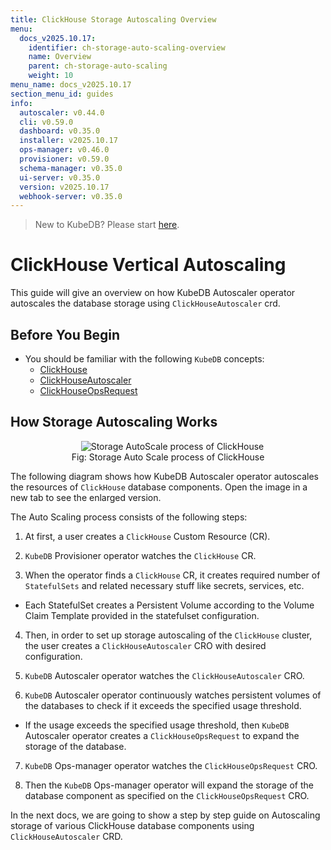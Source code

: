 ```yaml
---
title: ClickHouse Storage Autoscaling Overview
menu:
  docs_v2025.10.17:
    identifier: ch-storage-auto-scaling-overview
    name: Overview
    parent: ch-storage-auto-scaling
    weight: 10
menu_name: docs_v2025.10.17
section_menu_id: guides
info:
  autoscaler: v0.44.0
  cli: v0.59.0
  dashboard: v0.35.0
  installer: v2025.10.17
  ops-manager: v0.46.0
  provisioner: v0.59.0
  schema-manager: v0.35.0
  ui-server: v0.35.0
  version: v2025.10.17
  webhook-server: v0.35.0
---
```


> New to KubeDB? Please start [here](/docs/v2025.10.17/README).

# ClickHouse Vertical Autoscaling

This guide will give an overview on how KubeDB Autoscaler operator autoscales the database storage using `ClickHouseAutoscaler` crd.

## Before You Begin

- You should be familiar with the following `KubeDB` concepts:
    - [ClickHouse](/docs/v2025.10.17/guides/clickhouse/concepts/clickhouse)
    - [ClickHouseAutoscaler](/docs/v2025.10.17/guides/clickhouse/concepts/clickhouseautoscaler)
    - [ClickHouseOpsRequest](/docs/v2025.10.17/guides/clickhouse/concepts/clickhouseopsrequest)

## How Storage Autoscaling Works

<figure align="center">
  <img alt="Storage AutoScale process of ClickHouse" src="/docs/v2025.10.17/images/day-2-operation/clickhouse/storage%20autoscaling.svg">
<figcaption align="center">Fig: Storage Auto Scale process of ClickHouse</figcaption>
</figure>

The following diagram shows how KubeDB Autoscaler operator autoscales the resources of `ClickHouse` database components. Open the image in a new tab to see the enlarged version.


The Auto Scaling process consists of the following steps:

1. At first, a user creates a `ClickHouse` Custom Resource (CR).

2. `KubeDB` Provisioner  operator watches the `ClickHouse` CR.

3. When the operator finds a `ClickHouse` CR, it creates required number of `StatefulSets` and related necessary stuff like secrets, services, etc.

- Each StatefulSet creates a Persistent Volume according to the Volume Claim Template provided in the statefulset configuration.

4. Then, in order to set up storage autoscaling of the `ClickHouse` cluster, the user creates a `ClickHouseAutoscaler` CRO with desired configuration.

5. `KubeDB` Autoscaler operator watches the `ClickHouseAutoscaler` CRO.

6. `KubeDB` Autoscaler operator continuously watches persistent volumes of the databases to check if it exceeds the specified usage threshold.
- If the usage exceeds the specified usage threshold, then `KubeDB` Autoscaler operator creates a `ClickHouseOpsRequest` to expand the storage of the database.

7. `KubeDB` Ops-manager operator watches the `ClickHouseOpsRequest` CRO.

8. Then the `KubeDB` Ops-manager operator will expand the storage of the database component as specified on the `ClickHouseOpsRequest` CRO.

In the next docs, we are going to show a step by step guide on Autoscaling storage of various ClickHouse database components using `ClickHouseAutoscaler` CRD.

